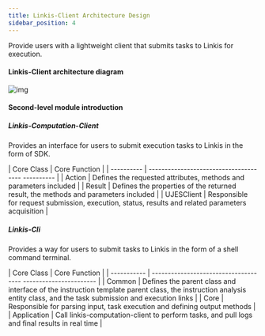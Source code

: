 ```yaml
---
title: Linkis-Client Architecture Design
sidebar_position: 4
---
```


Provide users with a lightweight client that submits tasks to Linkis for execution.

#### Linkis-Client architecture diagram

![img](/Images/Architecture/linkis-client-01.png)

#### Second-level module introduction

##### Linkis-Computation-Client

Provides an interface for users to submit execution tasks to Linkis in the form of SDK.

| Core Class | Core Function |
| ---------- | -------------------------------------- ---------- |
| Action | Defines the requested attributes, methods and parameters included |
| Result | Defines the properties of the returned result, the methods and parameters included |
| UJESClient | Responsible for request submission, execution, status, results and related parameters acquisition |

##### Linkis-Cli

Provides a way for users to submit tasks to Linkis in the form of a shell command terminal.

| Core Class | Core Function |
| ----------- | ------------------------------------- ----------------------- |
| Common | Defines the parent class and interface of the instruction template parent class, the instruction analysis entity class, and the task submission and execution links |
| Core | Responsible for parsing input, task execution and defining output methods |
| Application | Call linkis-computation-client to perform tasks, and pull logs and final results in real time |
